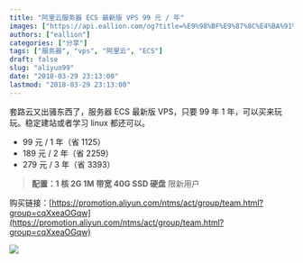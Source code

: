 ```yaml
---
title: "阿里云服务器 ECS 最新版 VPS 99 元 / 年"
images: ["https://api.eallion.com/og?title=%E9%98%BF%E9%87%8C%E4%BA%91%E6%9C%8D%E5%8A%A1%E5%99%A8%20ECS%20%E6%9C%80%E6%96%B0%E7%89%88%20VPS%2099%20%E5%85%83%20%2F%20%E5%B9%B4"]
authors: ["eallion"]
categories: ["分享"]
tags: ["服务器", "vps", "阿里云", "ECS"]
draft: false
slug: "aliyun99"
date: "2018-03-29 23:13:00"
lastmod: "2018-03-29 23:13:00"
---
```


套路云又出骚东西了，服务器 ECS 最新版 VPS，只要 99 年 1 年，可以买来玩玩。稳定建站或者学习 linux 都还可以。

- 99 元 / 1 年（省 1125）
- 189 元 / 2 年（省 2259）
- 279 元 / 3 年（省 3393）

> **配置：1 核 2G 1M 带宽 40G SSD 硬盘** 限新用户

购买链接：[https://promotion.aliyun.com/ntms/act/group/team.html?group=cqXxeaOGqw](https://promotion.aliyun.com/ntms/act/group/team.html?group=cqXxeaOGqw)

![](/assets/images/posts/2018/03/29/4040239785.png)
